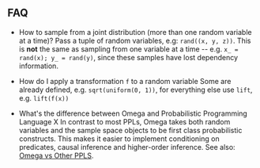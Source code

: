 ## FAQ

- How to sample from a joint distribution (more than one random variable at a time)?
Pass a tuple of random variables, e.g: `rand((x, y, z))`.  This is __not__ the same as sampling from one variable at a time -- e.g. `x_ = rand(x); y_ = rand(y)`, since these samples have lost dependency information.

- How do I apply a transformation `f` to a random variable 
Some are already defined, e.g. `sqrt(uniform(0, 1))`, for everything else use `lift`, e.g. `lift(f(x))`

- What's the difference between Omega and Probabilistic Programming Language X
In contrast to most PPLs,  Omega takes both random variables and the sample space objects to be first class probabilistic constructs.  This makes it easier to implement conditioning on predicates, causal inference and higher-order inference.  See also: [Omega vs Other PPLS](omegavsotherppls.md). 
